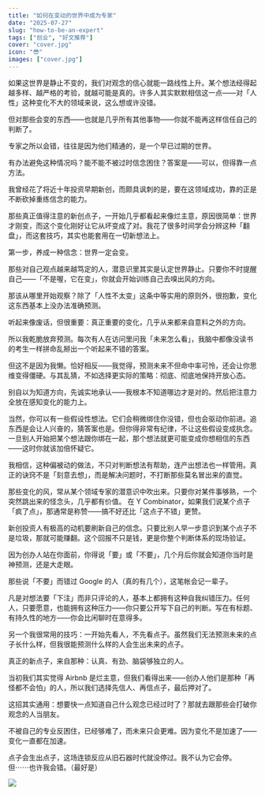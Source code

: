 ```yaml
---
title: "如何在变动的世界中成为专家"
date: "2025-07-27"
slug: "how-to-be-an-expert"
tags: ["创业", "好文推荐"]
cover: "cover.jpg"
icon: "😎"
images: ["cover.jpg"]
---
```

如果这世界是静止不变的，我们对观念的信心就能一路线性上升。某个想法经得起越多样、越严格的考验，就越可能是真的。许多人其实默默相信这一点——对「人性」这种变化不大的领域来说，这么想或许没错。



但对那些会变的东西——也就是几乎所有其他事物——你就不能再这样信任自己的判断了。



专家之所以会错，往往是因为他们精通的，是一个早已过期的世界。



有办法避免这种情况吗？能不能不被过时信念困住？答案是——可以，但得靠一点方法。



我曾经花了将近十年投资早期新创，而颇具讽刺的是，要在这领域成功，靠的正是不断砍掉重练信念的能力。



那些真正值得注意的新创点子，一开始几乎都看起来像烂主意，原因很简单：世界才刚变，而这个变化刚好让它从坏变成了对。我花了很多时间学会分辨这种「翻盘」，而这套技巧，其实也能套用在一切新想法上。



第一步，养成一种信念：世界一定会变。



那些对自己观点越来越笃定的人，潜意识里其实是认定世界静止。只要你不时提醒自己——「不是喔，它在变」，你就会开始训练自己去嗅出风的方向。



那该从哪里开始观察？除了「人性不太变」这条中等实用的原则外，很抱歉，变化这东西基本上没办法准确预测。



听起来像废话，但很重要：真正重要的变化，几乎从来都来自意料之外的方向。



所以我乾脆放弃预测。每次有人在访问里问我「未来怎么看」，我脑中都像没读书的考生一样拼命乱掰出一个听起来不错的答案。



但这不是因为我懒。恰好相反——我觉得，预测未来不但命中率可怜，还会让你思维变得僵硬。与其乱猜，不如选择更实际的策略：彻底、彻底地保持开放心态。



别自以为知道方向，先诚实地承认——我根本不知道哪边才是对的。然后把注意力全放在感知变化的能力上。



当然，你可以有一些假设性想法。它们会稍微绑住你没错，但也会驱动你前进。追东西是会让人兴奋的，猜答案也是。但你得非常有纪律，不让这些假设变成执念。
一旦别人开始把某个想法跟你绑在一起，那个想法就更可能变成你想相信的东西——这时你就该加倍怀疑它。



我相信，这种偏被动的做法，不只对判断想法有帮助，连产出想法也一样管用。真正的诀窍不是「刻意去想」，而是解决问题时，不打断那些莫名冒出来的直觉。



那些变化的风，常从某个领域专家的潜意识中吹出来。只要你对某件事够熟，一个突然跳出来的怪念头，几乎都有价值。
在 Y Combinator，如果我们说某个点子「疯了点」，那通常是称赞——搞不好还比「这点子不错」更赞。



新创投资人有极高的动机要刷新自己的信念。只要比别人早一步意识到某个点子不是垃圾，那就可能赚翻。这个回报不只是钱，更是你整个判断体系的现场验证。



因为创办人站在你面前，你得说「要」或「不要」，几个月后你就会知道你当时是神预测，还是大走眼。



那些说「不要」而错过 Google 的人（真的有几个），这笔帐会记一辈子。



凡是对想法要「下注」而非只评论的人，基本上都拥有这种自我纠错压力。任何人，只要愿意，也能拥有这种压力——你只要公开写下自己的判断。写在有标题、有持久性的地方——你会比闲聊时在意得多。



另一个我很常用的技巧：一开始先看人，不先看点子。虽然我们无法预测未来的点子长什么样，但我很能预测什么样的人会生出未来的点子。



真正的新点子，来自那种：认真、有劲、脑袋够独立的人。



当初我们其实觉得 Airbnb 是烂主意，但我们看得出来——创办人他们是那种「再怪都不会怕」的人，所以我们选择先信人、再信点子，最后押对了。



这招其实通用：想要快一点知道自己什么观念已经过时了？那就去跟那些会打破你观念的人当朋友。



不被自己的专业反困住，已经够难了，而未来只会更难。因为变化不是加速了——变化一直都在加速。



点子会生出点子，这场连锁反应从旧石器时代就没停过。我不认为它会停。
但⋯⋯也许我会错。（最好是）




![](https://prod-files-secure.s3.us-west-2.amazonaws.com/112d0858-5090-4d34-a606-b75eb8d65fd2/46476355-9cf3-4e99-9b7a-3531bc426380/1000202064.png?X-Amz-Algorithm=AWS4-HMAC-SHA256&X-Amz-Content-Sha256=UNSIGNED-PAYLOAD&X-Amz-Credential=ASIAZI2LB466VYNYDKGZ%2F20250921%2Fus-west-2%2Fs3%2Faws4_request&X-Amz-Date=20250921T223117Z&X-Amz-Expires=3600&X-Amz-Security-Token=IQoJb3JpZ2luX2VjEJb%2F%2F%2F%2F%2F%2F%2F%2F%2F%2FwEaCXVzLXdlc3QtMiJGMEQCIH3rs021KBP61w3q504xRLj%2FtMbpQPdNdjlU5oWyVRNlAiA56N6KvQJC8Exi8AJk2W1SiU61J%2BVB0jXe6Z%2Btl6sm9yr%2FAwgfEAAaDDYzNzQyMzE4MzgwNSIMTWlhwjFD6F49Cw%2FHKtwDsBpZrnaBawIacD%2BZD8cQh7TaLs%2FcdMjytnCpcH3%2FV22e5WQO1rh7o0%2BgcbVUNvT72ilYRelWRuSfoFwFSQBi8PG6vObN5UMkxg3%2FzefDvB4ai9%2BS4%2Fslcq%2FeGTwBbuKtWkaMcfd%2B2xRTDE%2Ffv3MrvnRAzYSfPQvVNXb7DkaD4o34JE%2F1HL2Gfe573qExpKWN8gH1UeEJbloXdodZZdjUrWRzkH557bCeF4XY2LGgfblt5n2%2F88tYavPp7GtippcnG22RLQ%2FxCkYfD7E3h2wHQECYKrgQIuLTr86Q%2FIu%2BeD5QBrL7MKdphImJt6a93tnOl7RtYPJoU81mTly7JWRS%2FFIe3g%2FB4jHJhuhc5WnJIp6CQs%2FRLPghliFciOON1s7FxeZ9cbvG4WhAt5%2Bakrch9H6YYTzg9QS4lQQDDkaJFoNJGAuUJp9h9gXp99L8OzPEzzsdGuRhjIAHSPR5UhVxzBpXhdXkSb9qksEl3QdtmzdY4g36KLe0CVzuTCoRwpda0CdmY3gcAkZT1w41OitrAUXEWZcdB6QylNDKW1o9Yo3xfEdjRJSp4qMSOtN31Spgo7TjSIgmy87WGqJJ4fRWnGg7L06BYVTgo2Inda2fXV2Y2fQiJk7p2IAotIsw8uDBxgY6pgExmrU%2BONGiEHPEnrD7SSZKVCkDwb6F1GO9pRv11ijb02l96q0sHhEhyRpITCMs2RFzRduLZgXvbwl1laBLYotjEtEvM1UT841i4pHLWSaYiOUcLa%2BYE51OhERPwqXKLQM4VnzzqJK7higxbksVvhcPdzbI36Z4zoz9X2s6jmeyKpBzB2a4fQSbou3SlEp4u19D9Y4F2R8PjYjnBWidDJwRZyN2FCnF&X-Amz-Signature=a1b5aebf391a7603863ab966e4e7e0eb6be1096eb4139311705fd4634bff9d68&X-Amz-SignedHeaders=host&x-amz-checksum-mode=ENABLED&x-id=GetObject)

